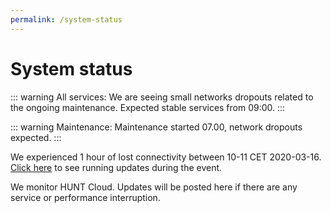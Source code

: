 ```yaml
---
permalink: /system-status
---
```


# System status

::: warning All services:
We are seeing small networks dropouts related to the ongoing maintenance. Expected stable services from 09:00.
:::

::: warning Maintenance:
Maintenance started 07.00, network dropouts expected.
:::

We experienced 1 hour of lost connectivity between 10-11 CET 2020-03-16. [Click here](https://docs.google.com/document/d/1_LfsbgSTa08R8C8LNc4T8lpaxu5cdc2Oq80IXtO6P4A/edit?usp=sharing) to see running updates during the event.

We monitor HUNT Cloud. Updates will be posted here if there are any service or performance interruption.

